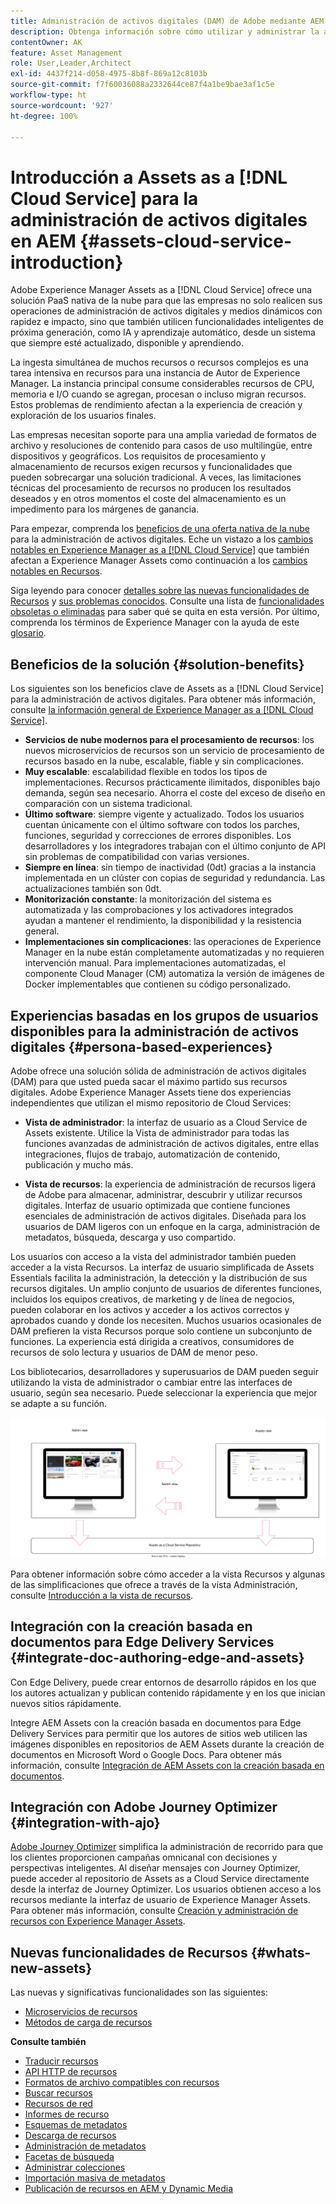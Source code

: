 ```yaml
---
title: Administración de activos digitales (DAM) de Adobe mediante AEM
description: Obtenga información sobre cómo utilizar y administrar la administración de activos digitales (DAM) de Adobe mediante Experience Manager Assets as a Cloud Service.
contentOwner: AK
feature: Asset Management
role: User,Leader,Architect
exl-id: 4437f214-d058-4975-8b8f-869a12c8103b
source-git-commit: f7f60036088a2332644ce87f4a1be9bae3af1c5e
workflow-type: ht
source-wordcount: '927'
ht-degree: 100%

---
```



# Introducción a Assets as a [!DNL Cloud Service] para la administración de activos digitales en AEM {#assets-cloud-service-introduction}

<!-- Need review information from gklebus -->

Adobe Experience Manager Assets as a [!DNL Cloud Service] ofrece una solución PaaS nativa de la nube para que las empresas no solo realicen sus operaciones de administración de activos digitales y medios dinámicos con rapidez e impacto, sino que también utilicen funcionalidades inteligentes de próxima generación, como IA y aprendizaje automático, desde un sistema que siempre esté actualizado, disponible y aprendiendo.

La ingesta simultánea de muchos recursos o recursos complejos es una tarea intensiva en recursos para una instancia de Autor de Experience Manager. La instancia principal consume considerables recursos de CPU, memoria e I/O cuando se agregan, procesan o incluso migran recursos. Estos problemas de rendimiento afectan a la experiencia de creación y exploración de los usuarios finales.

Las empresas necesitan soporte para una amplia variedad de formatos de archivo y resoluciones de contenido para casos de uso multilingüe, entre dispositivos y geográficos. Los requisitos de procesamiento y almacenamiento de recursos exigen recursos y funcionalidades que pueden sobrecargar una solución tradicional. A veces, las limitaciones técnicas del procesamiento de recursos no producen los resultados deseados y en otros momentos el coste del almacenamiento es un impedimento para los márgenes de ganancia.

Para empezar, comprenda los [beneficios de una oferta nativa de la nube](#solution-benefits) para la administración de activos digitales. Eche un vistazo a los [cambios notables en Experience Manager as a [!DNL Cloud Service]](/help/release-notes/aem-cloud-changes.md) que también afectan a Experience Manager Assets como continuación a los [cambios notables en Recursos](/help/assets/assets-cloud-changes.md).

Siga leyendo para conocer [detalles sobre las nuevas funcionalidades de Recursos](#whats-new-assets) y [sus problemas conocidos](/help/release-notes/maintenance/latest.md). Consulte una lista de [funcionalidades obsoletas o eliminadas](/help/release-notes/deprecated-removed-features.md) para saber qué se quita en esta versión. Por último, comprenda los términos de Experience Manager con la ayuda de este [glosario](/help/overview/terminology.md).

## Beneficios de la solución {#solution-benefits}

Los siguientes son los beneficios clave de Assets as a [!DNL Cloud Service] para la administración de activos digitales. Para obtener más información, consulte [la información general de Experience Manager as a [!DNL Cloud Service]](/help/overview/introduction.md).

* **Servicios de nube modernos para el procesamiento de recursos**: los nuevos microservicios de recursos son un servicio de procesamiento de recursos basado en la nube, escalable, fiable y sin complicaciones.
* **Muy escalable**: escalabilidad flexible en todos los tipos de implementaciones. Recursos prácticamente ilimitados, disponibles bajo demanda, según sea necesario. Ahorra el coste del exceso de diseño en comparación con un sistema tradicional.
* **Último software**: siempre vigente y actualizado. Todos los usuarios cuentan únicamente con el último software con todos los parches, funciones, seguridad y correcciones de errores disponibles. Los desarrolladores y los integradores trabajan con el último conjunto de API sin problemas de compatibilidad con varias versiones.
* **Siempre en línea**: sin tiempo de inactividad (0dt) gracias a la instancia implementada en un clúster con copias de seguridad y redundancia. Las actualizaciones también son 0dt.
* **Monitorización constante**: la monitorización del sistema es automatizada y las comprobaciones y los activadores integrados ayudan a mantener el rendimiento, la disponibilidad y la resistencia general.
* **Implementaciones sin complicaciones**: las operaciones de Experience Manager en la nube están completamente automatizadas y no requieren intervención manual. Para implementaciones automatizadas, el componente Cloud Manager (CM) automatiza la versión de imágenes de Docker implementables que contienen su código personalizado.

## Experiencias basadas en los grupos de usuarios disponibles para la administración de activos digitales {#persona-based-experiences}

Adobe ofrece una solución sólida de administración de activos digitales (DAM) para que usted pueda sacar el máximo partido sus recursos digitales. Adobe Experience Manager Assets tiene dos experiencias independientes que utilizan el mismo repositorio de Cloud Services:

* **Vista de administrador**: la interfaz de usuario as a Cloud Service de Assets existente. Utilice la Vista de administrador para todas las funciones avanzadas de administración de activos digitales, entre ellas integraciones, flujos de trabajo, automatización de contenido, publicación y mucho más.

* **Vista de recursos**: la experiencia de administración de recursos ligera de Adobe para almacenar, administrar, descubrir y utilizar recursos digitales. Interfaz de usuario optimizada que contiene funciones esenciales de administración de activos digitales. Diseñada para los usuarios de DAM ligeros con un enfoque en la carga, administración de metadatos, búsqueda, descarga y uso compartido.

Los usuarios con acceso a la vista del administrador también pueden acceder a la vista Recursos. La interfaz de usuario simplificada de Assets Essentials facilita la administración, la detección y la distribución de sus recursos digitales. Un amplio conjunto de usuarios de diferentes funciones, incluidos los equipos creativos, de marketing y de línea de negocios, pueden colaborar en los activos y acceder a los activos correctos y aprobados cuando y donde los necesiten. Muchos usuarios ocasionales de DAM prefieren la vista Recursos porque solo contiene un subconjunto de funciones. La experiencia está dirigida a creativos, consumidores de recursos de solo lectura y usuarios de DAM de menor peso.

Los bibliotecarios, desarrolladores y superusuarios de DAM pueden seguir utilizando la vista de administrador o cambiar entre las interfaces de usuario, según sea necesario. Puede seleccionar la experiencia que mejor se adapte a su función.

![add-tags](assets/newui-overview.svg)

Para obtener información sobre cómo acceder a la vista Recursos y algunas de las simplificaciones que ofrece a través de la vista Administración, consulte [Introducción a la vista de recursos](/help/assets/assets-view-introduction.md).

## Integración con la creación basada en documentos para Edge Delivery Services {#integrate-doc-authoring-edge-and-assets}

Con Edge Delivery, puede crear entornos de desarrollo rápidos en los que los autores actualizan y publican contenido rápidamente y en los que inician nuevos sitios rápidamente.

Integre AEM Assets con la creación basada en documentos para Edge Delivery Services para permitir que los autores de sitios web utilicen las imágenes disponibles en repositorios de AEM Assets durante la creación de documentos en Microsoft Word o Google Docs. Para obtener más información, consulte [Integración de AEM Assets con la creación basada en documentos](/help/edge/using.md#integrate-assets-edge).

## Integración con Adobe Journey Optimizer {#integration-with-ajo}

[Adobe Journey Optimizer](https://business.adobe.com/es/products/journey-optimizer/adobe-journey-optimizer.html) simplifica la administración de recorrido para que los clientes proporcionen campañas omnicanal con decisiones y perspectivas inteligentes. Al diseñar mensajes con Journey Optimizer, puede acceder al repositorio de Assets as a Cloud Service directamente desde la interfaz de Journey Optimizer. Los usuarios obtienen acceso a los recursos mediante la interfaz de usuario de Experience Manager Assets. Para obtener más información, consulte [Creación y administración de recursos con Experience Manager Assets](https://experienceleague.adobe.com/docs/journey-optimizer/using/content-management/assets-images/assets.html?lang=es).

## Nuevas funcionalidades de Recursos {#whats-new-assets}

Las nuevas y significativas funcionalidades son las siguientes:

* [Microservicios de recursos](/help/assets/asset-microservices-overview.md)
* [Métodos de carga de recursos](/help/assets/add-assets.md)

**Consulte también**

* [Traducir recursos](translate-assets.md)
* [API HTTP de recursos](mac-api-assets.md)
* [Formatos de archivo compatibles con recursos](file-format-support.md)
* [Buscar recursos](search-assets.md)
* [Recursos de red](use-assets-across-connected-assets-instances.md)
* [Informes de recurso](asset-reports.md)
* [Esquemas de metadatos](metadata-schemas.md)
* [Descarga de recursos](download-assets-from-aem.md)
* [Administración de metadatos](manage-metadata.md)
* [Facetas de búsqueda](search-facets.md)
* [Administrar colecciones](manage-collections.md)
* [Importación masiva de metadatos](metadata-import-export.md)
* [Publicación de recursos en AEM y Dynamic Media](/help/assets/publish-assets-to-aem-and-dm.md)
